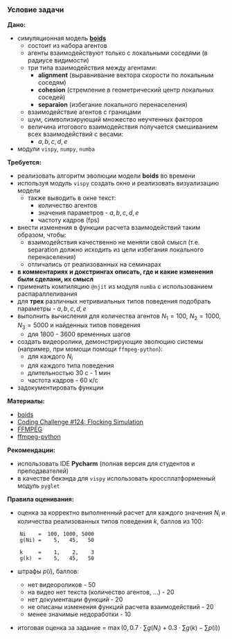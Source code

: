 ### Условие задачи


**Дано:**
- симуляционная модель [**boids**](https://www.red3d.com/cwr/boids/)
    - состоит из набора агентов
    - агенты взаимодействуют только с локальными соседями (в радиусе видимости)
    - три типа взаимодействия между агентами:
        - **alignment** (выравнивание вектора скорости по локальным соседям)
        - **cohesion** (стремление в геометрический центр локальных соседей)
        - **separaion** (избегание локального перенаселения)
    - взаимодействие агентов с границами
    - шум, символизирующий множество неучтенных факторов
    - величина итогового взаимодействия получается смешиванием всех взаимодействий с весами:
        - $a, b, c, d, e$
- модули `vispy`, `numpy`, `numba`


**Требуется:**
- реализовать алгоритм эволюции модели **boids** во времени
- используя модуль `vispy` создать окно и реализовать визуализацию модели
    - также выводить в окне текст:
        - количество агентов
        - значения параметров - $a, b, c, d, e$
        - частоту кадров (fps)
- внести изменения в функции расчета взаимодействий таким образом, чтобы:
    - взаимодействия качественно не меняли свой смысл (т.е. separation должно исходить из цели избегания локального перенаселения)
    - отличались от реализованных на семинарах
- **в комментариях и докстрингах описать, где и какие изменения были сделани, их смысл**
- применить компиляцию `@njit` из модуля `numba` с использованием распараллеливания
- для **трех** различных нетривиальных типов поведения подобрать параметры - $a, b, c, d, e$
- выполнить вычисления для количества агентов $N_1 = 100$, $N_2 = 1000$, $N_3 = 5000$ и найденных типов поведения
    - для 1800 - 3600 временных шагов
- создать видеоролики, демонстрирующие эволюцию системы (например, при момощи помощи `ffmpeg-python`):
    - для каждого $N_i$
    - для каждого типа поведения
    - длительностью 30 с - 1 мин
    - частота кадров - 60 к/с
- задокументировать функции


**Материалы:**
- [boids](https://www.red3d.com/cwr/boids/)
- [Coding Challenge #124: Flocking Simulation](https://www.youtube.com/watch?v=mhjuuHl6qHM&t=1s)
- [FFMPEG](https://ffmpeg.org/)
- [ffmpeg-python](https://pypi.org/project/ffmpeg-python/)


**Рекомендации:**
- использовать IDE **Pycharm** (полная версия для студентов и преподавателей)
- в качестве бекэнда для `vispy` использовать кроссплатформенный модуль `pyglet`


**Правила оценивания:**

- оценка за корректно выполненный расчет для каждого значения $N_i$ и количества реализованных типов поведения $k$, баллов из 100:
```
    Ni    =  100, 1000, 5000
    g(Ni) =    5,   45,   50

    k     =    1,    2,    3
    g(k)  =    5,   45,   50
```
    
- штрафы $p(i)$, баллов:
    - нет видеороликов - 50
    - на видео нет текста (количество агентов, ...) - 20
    - нет документации функций - 20
    - не описаны изменения функций расчета взаимодействий - 20
    - менее значимые недоработки - 10


- итоговая оценка за задание = $\max \left( 0, 0.7 \cdot \sum{g(N_i)} + 0.3 \cdot \sum{g(k)} - \sum{p(i)} \right)$

